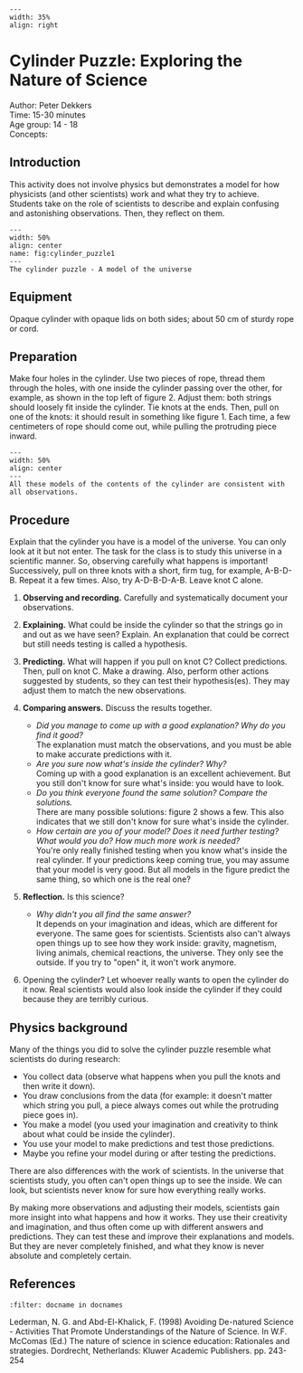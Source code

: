 

<div style="clear: both;">

```{figure} ../../figures/ready.png
---
width: 35%
align: right
```

</div>

# Cylinder Puzzle: Exploring the Nature of Science

Author: Peter Dekkers     \
Time:	  15-30 minutes	\
Age group:	14 - 18\
Concepts:	

## Introduction
This activity does not involve physics but demonstrates a model for how physicists (and other scientists) work and what they try to achieve. Students take on the role of scientists to describe and explain confusing and astonishing observations. Then, they reflect on them.

```{figure} demo70_figure1.jpg
---
width: 50%
align: center
name: fig:cylinder_puzzle1
---
The cylinder puzzle - A model of the universe
```

## Equipment
Opaque cylinder with opaque lids on both sides; about 50 cm of sturdy rope or cord.

## Preparation
Make four holes in the cylinder. Use two pieces of rope, thread them through the holes, with one inside the cylinder passing over the other, for example, as shown in the top left of figure 2. Adjust them: both strings should loosely fit inside the cylinder. Tie knots at the ends. Then, pull on one of the knots: it should result in something like figure 1. Each time, a few centimeters of rope should come out, while pulling the protruding piece inward.
```{figure} demo70_figure2.png
---
width: 50%
align: center
---
All these models of the contents of the cylinder are consistent with all observations.
```


## Procedure
Explain that the cylinder you have is a model of the universe. You can only look at it but not enter. The task for the class is to study this universe in a scientific manner. So, observing carefully what happens is important!
Successively, pull on three knots with a short, firm tug, for example, A-B-D-B. Repeat it a few times. Also, try A-D-B-D-A-B. Leave knot C alone.

1. **Observing and recording.** Carefully and systematically document your observations.
2. **Explaining.** What could be inside the cylinder so that the strings go in and out as we have seen? Explain. An explanation that could be correct but still needs testing is called a hypothesis.
3. **Predicting.** What will happen if you pull on knot C? Collect predictions. Then, pull on knot C. Make a drawing. Also, perform other actions suggested by students, so they can test their hypothesis(es). They may adjust them to match the new observations.
4. **Comparing answers.** Discuss the results together.
    - *Did you manage to come up with a good explanation? Why do you find it good?*\
   The explanation must match the observations, and you must be able to make accurate predictions with it.
    - *Are you sure now what's inside the cylinder? Why?*\
    Coming up with a good explanation is an excellent achievement. But you still don't know for sure what's inside: you would have to look.
    - *Do you think everyone found the same solution? Compare the solutions.*\
    There are many possible solutions: figure 2 shows a few. This also indicates that we still don't know for sure what's inside the cylinder.
    - *How certain are you of your model? Does it need further testing? What would you do? How much more work is needed?*\
    You're only really finished testing when you know what's inside the real cylinder. If your predictions keep coming true, you may assume that your model is very good. But all models in the figure predict the same thing, so which one is the real one?
5. **Reflection.** Is this science? 
    - *Why didn't you all find the same answer?*\
    It depends on your imagination and ideas, which are different for everyone. The same goes for scientists. Scientists also can't always open things up to see how they work inside: gravity, magnetism, living animals, chemical reactions, the universe. They only see the outside. If you try to "open" it, it won't work anymore.

6. Opening the cylinder? Let whoever really wants to open the cylinder do it now. Real scientists would also look inside the cylinder if they could because they are terribly curious.

## Physics background
Many of the things you did to solve the cylinder puzzle resemble what scientists do during research:
- You collect data (observe what happens when you pull the knots and then write it down).
- You draw conclusions from the data (for example: it doesn't matter which string you pull, a piece always comes out while the protruding piece goes in).
- You make a model (you used your imagination and creativity to think about what could be inside the cylinder).
- You use your model to make predictions and test those predictions.
- Maybe you refine your model during or after testing the predictions.

There are also differences with the work of scientists. In the universe that scientists study, you often can't open things up to see the inside. We can look, but scientists never know for sure how everything really works.

By making more observations and adjusting their models, scientists gain more insight into what happens and how it works. They use their creativity and imagination, and thus often come up with different answers and predictions. They can test these and improve their explanations and models. But they are never completely finished, and what they know is never absolute and completely certain.

## References
```{bibliography}
:filter: docname in docnames
```
Lederman, N. G. and Abd-El-Khalick, F. (1998) Avoiding De-natured Science - Activities That Promote Understandings of the Nature of Science. In W.F. McComas (Ed.) The nature of science in science education: Rationales and strategies. Dordrecht, Netherlands: Kluwer Academic Publishers. pp. 243-254